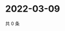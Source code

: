 # 2022-03-09

共 0 条

<!-- BEGIN WEIBO -->
<!-- 最后更新时间 Wed Mar 09 2022 23:00:53 GMT+0800 (China Standard Time) -->

<!-- END WEIBO -->
